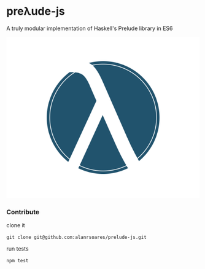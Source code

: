 # preλude-js
A truly modular implementation of Haskell's Prelude library in ES6

![alt tag](/logo2.png)

### Contribute

clone it
```
git clone git@github.com:alanrsoares/prelude-js.git
```

run tests
```
npm test
```
